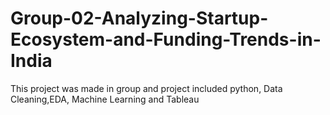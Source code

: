 # Group-02-Analyzing-Startup-Ecosystem-and-Funding-Trends-in-India
This project was made in group  and project included python, Data Cleaning,EDA, Machine Learning and Tableau
